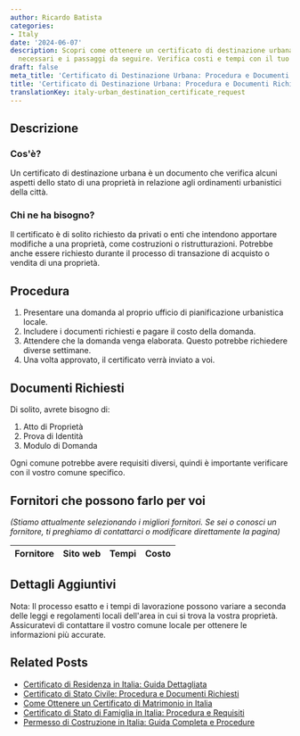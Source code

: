 ```yaml
---
author: Ricardo Batista
categories:
- Italy
date: '2024-06-07'
description: Scopri come ottenere un certificato di destinazione urbana, i documenti
  necessari e i passaggi da seguire. Verifica costi e tempi con il tuo comune locale.
draft: false
meta_title: 'Certificato di Destinazione Urbana: Procedura e Documenti Richiesti'
title: 'Certificato di Destinazione Urbana: Procedura e Documenti Richiesti'
translationKey: italy-urban_destination_certificate_request
---
```



## Descrizione
### Cos'è?

Un certificato di destinazione urbana è un documento che verifica alcuni aspetti dello stato di una proprietà in relazione agli ordinamenti urbanistici della città.

### Chi ne ha bisogno?

Il certificato è di solito richiesto da privati o enti che intendono apportare modifiche a una proprietà, come costruzioni o ristrutturazioni. Potrebbe anche essere richiesto durante il processo di transazione di acquisto o vendita di una proprietà.

## Procedura

1. Presentare una domanda al proprio ufficio di pianificazione urbanistica locale.
2. Includere i documenti richiesti e pagare il costo della domanda.
3. Attendere che la domanda venga elaborata. Questo potrebbe richiedere diverse settimane.
4. Una volta approvato, il certificato verrà inviato a voi.

## Documenti Richiesti

Di solito, avrete bisogno di:

1. Atto di Proprietà
2. Prova di Identità
3. Modulo di Domanda

Ogni comune potrebbe avere requisiti diversi, quindi è importante verificare con il vostro comune specifico.

## Fornitori che possono farlo per voi

_(Stiamo attualmente selezionando i migliori fornitori. Se sei o conosci un fornitore, ti preghiamo di contattarci o modificare direttamente la pagina)_

| Fornitore       |     Sito web    |     Tempi        |       Costo      |
| --------------- | --------------- |  :-------------: | :-------------: |

## Dettagli Aggiuntivi
Nota: Il processo esatto e i tempi di lavorazione possono variare a seconda delle leggi e regolamenti locali dell'area in cui si trova la vostra proprietà. Assicuratevi di contattare il vostro comune locale per ottenere le informazioni più accurate.


## Related Posts

- [Certificato di Residenza in Italia: Guida Dettagliata](https://tramitit.com/it/guides/italy/richiesta_certificato_di_residenza/)
- [Certificato di Stato Civile: Procedura e Documenti Richiesti](https://tramitit.com/it/guides/italy/certificato_di_stato_civile/)
- [Come Ottenere un Certificato di Matrimonio in Italia](https://tramitit.com/it/guides/italy/richiesta_certificato_di_matrimonio/)
- [Certificato di Stato di Famiglia in Italia: Procedura e Requisiti](https://tramitit.com/it/guides/italy/richiesta_certificato_di_stato_di_famiglia/)
- [Permesso di Costruzione in Italia: Guida Completa e Procedure](https://tramitit.com/it/guides/italy/richiesta_permesso_di_costruire/)